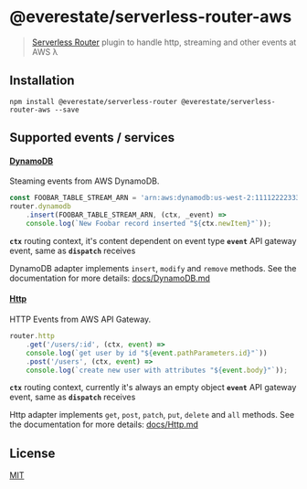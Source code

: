 # @everestate/serverless-router-aws

> [Serverless Router](https://github.com/everestate/serverless-router) plugin to handle http, streaming and other events at AWS λ

## Installation

```
npm install @everestate/serverless-router @everestate/serverless-router-aws --save
```

## Supported events / services

#### [DynamoDB](./docs/DynamoDB.md)

Steaming events from AWS DynamoDB.

```javascript
const FOOBAR_TABLE_STREAM_ARN = 'arn:aws:dynamodb:us-west-2:111122223333:table/FooTable/stream/2015-05-11T21:21:33.291';
router.dynamodb
    .insert(FOOBAR_TABLE_STREAM_ARN, (ctx, _event) =>
    console.log(`New Foobar record inserted "${ctx.newItem}"`));
```

**`ctx`** routing context, it's content dependent on event type
**`event`** API gateway event, same as **`dispatch`** receives

DynamoDB adapter implements `insert`, `modify` and `remove` methods.
See the documentation for more details: [docs/DynamoDB.md](./docs/DynamoDB.md)

#### [Http](./docs/Http.md)

HTTP Events from AWS API Gateway.

```javascript
router.http
    .get('/users/:id', (ctx, event) =>
    console.log(`get user by id "${event.pathParameters.id}"`))
    .post('/users', (ctx, event) =>
    console.log(`create new user with attributes "${event.body}"`));
```

**`ctx`** routing context, currently it's always an empty object
**`event`** API gateway event, same as **`dispatch`** receives

Http adapter implements `get`, `post`, `patch`, `put`, `delete` and `all` methods.
See the documentation for more details: [docs/Http.md](./docs/Http.md)

## License

[MIT](./LICENSE)
